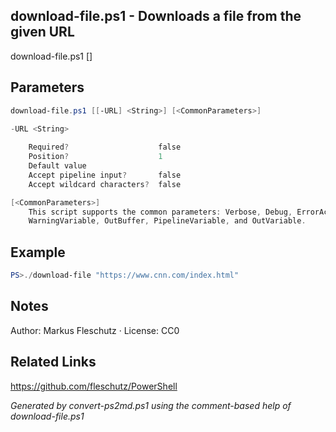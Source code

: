 ## download-file.ps1 - Downloads a file from the given URL

download-file.ps1 [<URL>]

## Parameters
```powershell
download-file.ps1 [[-URL] <String>] [<CommonParameters>]

-URL <String>
    
    Required?                    false
    Position?                    1
    Default value                
    Accept pipeline input?       false
    Accept wildcard characters?  false

[<CommonParameters>]
    This script supports the common parameters: Verbose, Debug, ErrorAction, ErrorVariable, WarningAction, 
    WarningVariable, OutBuffer, PipelineVariable, and OutVariable.
```

## Example
```powershell
PS>./download-file "https://www.cnn.com/index.html"
```

## Notes
Author: Markus Fleschutz · License: CC0

## Related Links
https://github.com/fleschutz/PowerShell

*Generated by convert-ps2md.ps1 using the comment-based help of download-file.ps1*
